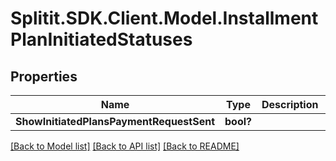 # Splitit.SDK.Client.Model.InstallmentPlanInitiatedStatuses
## Properties

Name | Type | Description | Notes
------------ | ------------- | ------------- | -------------
**ShowInitiatedPlansPaymentRequestSent** | **bool?** |  | 

[[Back to Model list]](../README.md#documentation-for-models) [[Back to API list]](../README.md#documentation-for-api-endpoints) [[Back to README]](../README.md)

